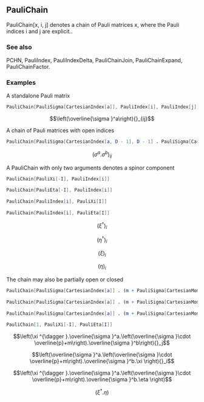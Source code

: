##  PauliChain 

PauliChain[x, i, j] denotes a chain of Pauli matrices x, where the Pauli indices i and j are explicit..

###  See also 

PCHN, PauliIndex, PauliIndexDelta, PauliChainJoin, PauliChainExpand, PauliChainFactor.

###  Examples 

A standalone Pauli matrix

```mathematica
PauliChain[PauliSigma[CartesianIndex[a]], PauliIndex[i], PauliIndex[j]]
```

$$\left(\overline{\sigma }^a\right){}_{ij}$$

A chain of Pauli matrices with open indices

```mathematica
PauliChain[PauliSigma[CartesianIndex[a, D - 1], D - 1] . PauliSigma[CartesianIndex[b, D - 1], D - 1], PauliIndex[i], PauliIndex[j]]
```

$$\left(\sigma ^a.\sigma ^b\right){}_{ij}$$

A PauliChain with only two arguments denotes a spinor component

```mathematica
PauliChain[PauliXi[-I], PauliIndex[i]] 
 
PauliChain[PauliEta[-I], PauliIndex[i]] 
 
PauliChain[PauliIndex[i], PauliXi[I]] 
 
PauliChain[PauliIndex[i], PauliEta[I]]
```

$$\left(\xi ^{\dagger }\right){}_i$$

$$\left(\eta ^{\dagger }\right){}_i$$

$$(\xi )_i$$

$$(\eta )_i$$

The chain may also be partially open or closed

```mathematica
PauliChain[PauliSigma[CartesianIndex[a]] . (m + PauliSigma[CartesianMomentum[p]]) . PauliSigma[CartesianIndex[b]], PauliXi[-I], PauliIndex[j]] 
 
PauliChain[PauliSigma[CartesianIndex[a]] . (m + PauliSigma[CartesianMomentum[p]]) . PauliSigma[CartesianIndex[b]], PauliIndex[i], PauliXi[I]] 
 
PauliChain[PauliSigma[CartesianIndex[a]] . (m + PauliSigma[CartesianMomentum[p]]) . PauliSigma[CartesianIndex[b]], PauliXi[-I], PauliEta[I]] 
 
PauliChain[1, PauliXi[-I], PauliEta[I]]
```

$$\left(\xi ^{\dagger }.\overline{\sigma }^a.\left(\overline{\sigma }\cdot \overline{p}+m\right).\overline{\sigma }^b\right){}_j$$

$$\left(\overline{\sigma }^a.\left(\overline{\sigma }\cdot \overline{p}+m\right).\overline{\sigma }^b.\xi \right){}_i$$

$$\left(\xi ^{\dagger }.\overline{\sigma }^a.\left(\overline{\sigma }\cdot \overline{p}+m\right).\overline{\sigma }^b.\eta \right)$$

$$\left(\xi ^{\dagger }.\eta \right)$$